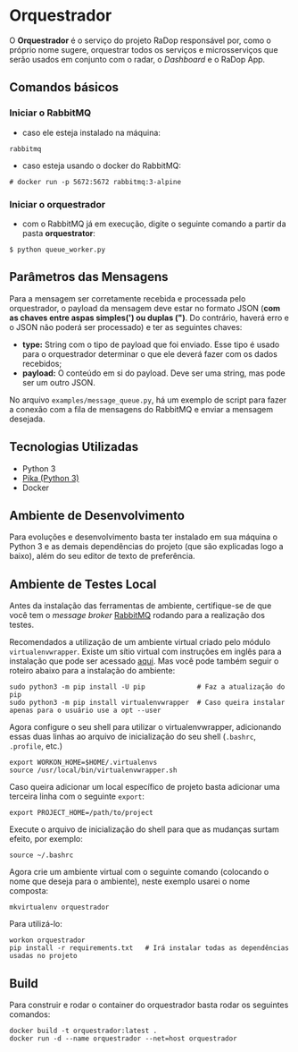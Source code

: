 # Orquestrador

O **Orquestrador** é o serviço do projeto RaDop responsável por, como o próprio nome sugere, orquestrar todos os serviços e microsserviços que serão usados em conjunto com o radar, o *Dashboard* e o RaDop App.

## Comandos básicos

### Iniciar o RabbitMQ

- caso ele esteja instalado na máquina:

`rabbitmq`

- caso esteja usando o docker do RabbitMQ:

`# docker run -p 5672:5672 rabbitmq:3-alpine`

### Iniciar o orquestrador

- com o RabbitMQ já em execução, digite o seguinte comando a partir da pasta **orquestrator**:

`$ python queue_worker.py`

## Parâmetros das Mensagens

Para a mensagem ser corretamente recebida e processada pelo orquestrador, o payload da mensagem deve estar no formato JSON (**com as chaves entre aspas simples(') ou duplas (")**. Do contrário, haverá erro e o JSON não poderá ser processado) e ter as seguintes chaves:

- **type:** String com o tipo de payload que foi enviado. Esse tipo é usado para o orquestrador determinar o que ele deverá fazer com os dados recebidos;
- **payload:** O conteúdo em si do payload. Deve ser uma string, mas pode ser um outro JSON.

No arquivo `examples/message_queue.py`, há um exemplo de script para fazer a conexão com a fila de mensagens do RabbitMQ e enviar a mensagem desejada.

## Tecnologias Utilizadas

- Python 3
- [Pika (Python 3)](https://github.com/pika/pika/)
- Docker

## Ambiente de Desenvolvimento

Para evoluções e desenvolvimento basta ter instalado em sua máquina o Python 3 e as demais dependências do projeto (que são explicadas logo a baixo), além do seu editor de texto de preferência.

## Ambiente de Testes Local

Antes da instalação das ferramentas de ambiente, certifique-se de que você tem o *message broker* [RabbitMQ](https://www.rabbitmq.com/) rodando para a realização dos testes.

Recomendados a utilização de um ambiente virtual criado pelo módulo `virtualenvwrapper`.
Existe um sítio virtual com instruções em inglês para a instalação que pode ser acessado [aqui](https://virtualenvwrapper.readthedocs.io/en/latest/install.html). Mas você pode também seguir o roteiro abaixo para a instalação do ambiente:

```shell
sudo python3 -m pip install -U pip             # Faz a atualização do pip
sudo python3 -m pip install virtualenvwrapper  # Caso queira instalar apenas para o usuário use a opt --user
```

Agora configure o seu shell para utilizar o virtualenvwrapper, adicionando essas duas linhas ao arquivo de inicialização do seu shell (`.bashrc`, `.profile`, etc.)

```shell
export WORKON_HOME=$HOME/.virtualenvs
source /usr/local/bin/virtualenvwrapper.sh
```

Caso queira adicionar um local específico de projeto basta adicionar uma terceira linha com o seguinte `export`:

```shell
export PROJECT_HOME=/path/to/project
```

Execute o arquivo de inicialização do shell para que as mudanças surtam efeito, por exemplo:

```shell
source ~/.bashrc
```

Agora crie um ambiente virtual com o seguinte comando (colocando o nome que deseja para o ambiente), neste exemplo usarei o nome composta:

```shell
mkvirtualenv orquestrador
```

Para utilizá-lo:

```shell
workon orquestrador
pip install -r requirements.txt   # Irá instalar todas as dependências usadas no projeto
```

## Build

Para construir e rodar o container do orquestrador basta rodar os seguintes comandos:

```
docker build -t orquestrador:latest .
docker run -d --name orquestrador --net=host orquestrador
```

